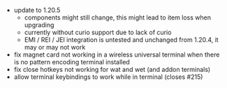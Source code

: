 - update to 1.20.5
  - components might still change, this might lead to item loss when upgrading
  - currently without curio support due to lack of curio
  - EMI / REI / JEI integration is untested and unchanged from 1.20.4, it may or may not work
- fix magnet card not working in a wireless universal terminal when there is no pattern encoding terminal installed
- fix close hotkeys not working for wat and wet (and addon terminals)
- allow terminal keybindings to work while in terminal (closes #215)